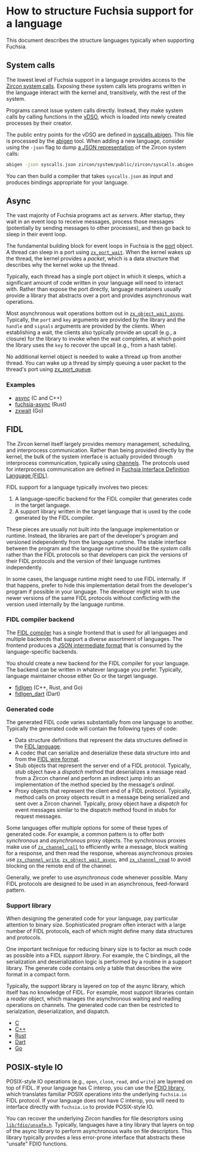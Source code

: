 # How to structure Fuchsia support for a language

This document describes the structure languages typically when supporting
Fuchsia.

## System calls

The lowest level of Fuchsia support in a language provides access to the
[Zircon system calls](https://fuchsia.googlesource.com/fuchsia/+/master/zircon/docs/syscalls/).
Exposing these system calls lets programs written in the language interact with
the kernel and, transitively, with the rest of the system.

Programs cannot issue system calls directly. Instead, they make system calls by
calling functions in the [vDSO](https://fuchsia.googlesource.com/fuchsia/+/master/zircon/docs/vdso.md),
which is loaded into newly created processes by their creator.

The public entry points for the vDSO are defined in
[syscalls.abigen](https://fuchsia.googlesource.com/fuchsia/+/master/zircon/system/public/zircon/syscalls.abigen).
This file is processed by the [abigen](https://fuchsia.googlesource.com/fuchsia/+/master/zircon/docs/vdso.md#abigen-tool)
tool. When adding a new language, consider using the `-json` flag to dump
[a JSON representation](https://fuchsia.googlesource.com/fuchsia/+/master/zircon/system/host/abigen/syscall_schema.json)
of the Zircon system calls:

```sh
abigen -json syscalls.json zircon/system/public/zircon/syscalls.abigen
```

You can then build a compiler that takes `syscalls.json` as input and produces
bindings appropriate for your language.

## Async

The vast majority of Fuchsia programs act as *servers*. After startup, they wait
in an event loop to receive messages, process those messages (potentially by
sending messages to other processes), and then go back to sleep in their event
loop.

The fundamental building block for event loops in Fuchsia is the
[port](https://fuchsia.googlesource.com/fuchsia/+/master/zircon/docs/objects/port.md)
object. A thread can sleep in a port using
[`zx_port_wait`](https://fuchsia.googlesource.com/fuchsia/+/master/zircon/docs/syscalls/port_wait.md).
When the kernel wakes up the thread, the kernel provides a *packet*, which is a
data structure that describes why the kernel woke up the thread.

Typically, each thread has a single port object in which it sleeps, which a
significant amount of code written in your language will need to interact with.
Rather than expose the port directly, language mantainers usually provide
a library that abstracts over a port and provides asynchronous wait operations.

Most asynchronous wait operations bottom out in
[`zx_object_wait_async`](https://fuchsia.googlesource.com/fuchsia/+/master/zircon/docs/syscalls/object_wait_async.md). Typically, the `port` and `key`
arguments are provided by the library and the `handle` and `signals`
arguments are provided by the clients. When establishing a wait, the clients
also typically provide an upcall (e.g., a closure) for the library to invoke
when the wait completes, at which point the library uses the `key` to recover
the upcall (e.g., from a hash table).

No additional kernel object is needed to wake a thread up from another thread.
You can wake up a thread by simply queuing a user packet to the thread's port
using
[zx_port_queue](https://fuchsia.googlesource.com/fuchsia/+/master/zircon/docs/syscalls/port_queue.md).

### Examples

* [async](https://fuchsia.googlesource.com/fuchsia/+/master/zircon/system/ulib/async)
  (C and C++)
* [fuchsia-async](https://fuchsia.googlesource.com/fuchsia/+/master/garnet/public/rust/fuchsia-async/) (Rust)
* [zxwait](https://fuchsia.googlesource.com/third_party/go/+/master/src/syscall/zx/zxwait/) (Go)

## FIDL

The Zircon kernel itself largely provides memory management, scheduling, and
interprocess communication. Rather than being provided directly by the kernel,
the bulk of the system interface is actually provided through interprocess
communication, typically using [channels](https://fuchsia.googlesource.com/fuchsia/+/master/zircon/docs/objects/channel.md).
The protocols used for interprocess communication are defined in
[Fuchsia Interface Definition Language (FIDL)](../fidl/README.md).

FIDL support for a language typically involves two pieces:

1. A language-specific backend for the FIDL compiler that generates code in the
   target language.
2. A support library written in the target language that is used by the code
   generated by the FIDL compiler.

These pieces are usually not built into the language implementation or runtime.
Instead, the libraries are part of the developer's program and versioned
independently from the language runtime. The stable interface between the
program and the language runtime should be the *system calls* rather than the
FIDL protocols so that developers can pick the versions of their FIDL
protocols and the version of their language runtimes independently.

In some cases, the language runtime might need to use FIDL internally. If that
happens, prefer to hide this implementation detail from the developer's program
if possible in your language. The developer might wish to use newer versions of
the same FIDL protocols without conflicting with the version used internally by
the language runtime.

### FIDL compiler backend

The [FIDL compiler](https://fuchsia.googlesource.com/fuchsia/+/master/zircon/system/host/fidl/)
has a single frontend that is used for all languages and multiple backends that
support a diverse assortment of languages. The frontend produces a
[JSON intermediate format](https://fuchsia.googlesource.com/fuchsia/+/master/docs/development/languages/fidl/reference/json-ir.md)
that is consumed by the language-specific backends.

You should create a new backend for the FIDL compiler for your language. The
backend can be written in whatever language you prefer. Typically, language
maintainer choose either Go or the target language.

 * [fidlgen](https://fuchsia.googlesource.com/fuchsia/+/master/garnet/go/src/fidl/compiler/backend) (C++, Rust, and Go)
 * [fidlgen_dart](https://fuchsia.googlesource.com/topaz/+/master/bin/fidlgen_dart) (Dart)

### Generated code

The generated FIDL code varies substantially from one language to another.
Typically the generated code will contain the following types of code:

* Data structure definitions that represent the data structures defined in the
  [FIDL language](https://fuchsia.googlesource.com/fuchsia/+/master/docs/development/languages/fidl/reference/language.md).
* A codec that can serialize and deserialize these data structure into and from
  the [FIDL wire format](https://fuchsia.googlesource.com/fuchsia/+/master/docs/development/languages/fidl/reference/wire-format/README.md).
* Stub objects that represent the server end of a FIDL protocol. Typically,
  stub object have a *dispatch* method that deserializes a message read from a
  Zircon channel and perform an indirect jump into an implementation of the
  method specied by the message's *ordinal*.
* Proxy objects that represent the client end of a FIDL protocol. Typically,
  method calls on proxy objects result in a message being serialized and
  sent over a Zircon channel. Typically, proxy object have a *dispatch* for
  event messages similar to the dispatch method found in stubs for request
  messages.

Some languages offer multiple options for some of these types of generated code.
For example, a common pattern is to offer both *synchronous* and *asynchronous*
proxy objects. The synchronous proxies make use of
[`zx_channel_call`](https://fuchsia.googlesource.com/fuchsia/+/master/zircon/docs/syscalls/channel_call.md)
to efficiently write a message, block waiting for a response, and then read the
response, whereas asynchronous proxies use
[`zx_channel_write`](https://fuchsia.googlesource.com/fuchsia/+/master/zircon/docs/syscalls/channel_write.md),
[`zx_object_wait_async`](https://fuchsia.googlesource.com/fuchsia/+/master/zircon/docs/syscalls/object_wait_async.md),
and
[`zx_channel_read`](https://fuchsia.googlesource.com/fuchsia/+/master/zircon/docs/syscalls/channel_read.md)
to avoid blocking on the remote end of the channel.

Generally, we prefer to use *asynchronous* code whenever possible. Many FIDL
protocols are designed to be used in an asynchronous, feed-forward pattern.

### Support library

When designing the generated code for your language, pay particular attention to
binary size. Sophisticated program often interact with a large number of FIDL
protocols, each of which might define many data structures and protocols.

One important technique for reducing binary size is to factor as much code as
possible into a FIDL *support library*. For example, the C bindings, all the
serialization and deserialization logic is performed by a routine in a support
library. The generate code contains only a table that describes the wire format
in a compact form.

Typically, the support library is layered on top of the async library, which
itself has no knowledge of FIDL. For example, most support libraries contain a
*reader* object, which manages the asynchronous waiting and reading operations
on channels. The generated code can then be restricted to serialzation,
deserialization, and dispatch.

 * [C](https://fuchsia.googlesource.com/fuchsia/+/master/zircon/system/ulib/fidl)
 * [C++](https://fuchsia.googlesource.com/fuchsia/+/master/sdk/lib/fidl/cpp/)
 * [Rust](https://fuchsia.googlesource.com/fuchsia/+/master/garnet/public/lib/fidl/rust/fidl)
 * [Dart](https://fuchsia.googlesource.com/topaz/+/master/public/dart/fidl/)
 * [Go](https://fuchsia.googlesource.com/third_party/go/+/master/src/syscall/zx/fidl/)

## POSIX-style IO

POSIX-style IO operations (e.g., `open`, `close`, `read`, and `write`) are
layered on top of FIDL. If your language has C interop, you can use the
[FDIO library](https://fuchsia.googlesource.com/fuchsia/+/master/zircon/system/ulib/fdio),
which translates familiar POSIX operations into the underlying `fuchsia.io` FIDL
protocol. If your language does not have C interop, you will need to interface
directly with `fuchsia.io` to provide POSIX-style IO.

You can recover the underlying Zircon handles for file descriptors using [`lib/fdio/unsafe.h`](https://fuchsia.googlesource.com/fuchsia/+/master/zircon/system/ulib/fdio/include/lib/fdio/unsafe.h).
Typically, languages have a tiny library that layers on top of the async library
to perform asynchronous waits on file descriptors. This library typically
provdes a less error-prone interface that abstracts these "unsafe" FDIO
functions.
